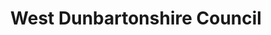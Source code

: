 ---
schema: default
title: West Dunbartonshire Council
description: Local authority for the West Dunbartonshire Council area 
logo: ''
type:
- Local authority
portal_url: ''
org_url: https://www.west-dunbarton.gov.uk
twitter_handle: WDCouncil
gss_code: S12000039
wikidata_qid: Q99229590
wdtk_id: west_dunbartonshire_council
---